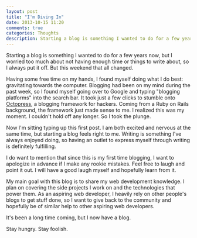 ```yaml
---
layout: post
title: "I'm Diving In"
date: 2013-10-15 11:20
comments: true
categories: Thoughts
description: Starting a blog is something I wanted to do for a few years now, but I worried too much about not having enough time or things to write about, so I always put it off. But this weekend that all changed.
---
```


Starting a blog is something I wanted to do for a few years now, but I worried too much about not having enough time or things to write about, so I always put it off. But this weekend that all changed.

<!-- more -->

Having some free time on my hands, I found myself doing what I do best: gravitating towards the computer. Blogging had been on my mind during the past week, so I found myself going over to Google and typing "blogging platforms" into the search bar. It took just a few clicks to stumble onto [Octopress](http://octopress.org/), a blogging framework for hackers. Coming from a Ruby on Rails background, the framework just made sense to me. I realized this was my moment. I couldn't hold off any longer. So I took the plunge.

Now I'm sitting typing up this first post. I am both excited and nervous at the same time, but starting a blog feels right to me. Writing is something I've always enjoyed doing, so having an outlet to express myself through writing is definitely fulfilling.

I do want to mention that since this is my first time blogging, I want to apologize in advance if I make any rookie mistakes. Feel free to laugh and point it out. I will have a good laugh myself and hopefully learn from it.

My main goal with this blog is to share my web development knowledge. I plan on covering the side projects I work on and the technologies that power them. As an aspiring web developer, I heavily rely on other people's blogs to get stuff done, so I want to give back to the community and hopefully be of similar help to other aspiring web developers.

It's been a long time coming, but I now have a blog.

Stay hungry. Stay foolish.